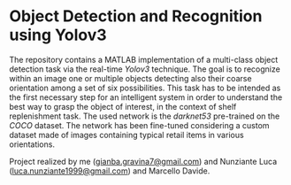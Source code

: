 # Object Detection and Recognition using Yolov3
The repository contains a MATLAB implementation of a multi-class object detection task via the real-time _Yolov3_ technique.
The goal is to recognize within an image one or multiple objects detecting also their coarse orientation among a set of six possibilities.
This task has to be intended as the first necessary step for an intelligent system in order to understand the best way to grasp the object of interest, in the context of shelf replenishment task.
The used network is the _darknet53_ pre-trained on the _COCO_ dataset. The network has been fine-tuned considering a custom dataset made of images containing typical retail items in various orientations.

Project realized by me (gianba.gravina7@gmail.com) and Nunziante Luca (luca.nunziante1999@gmail.com) and Marcello Davide.

